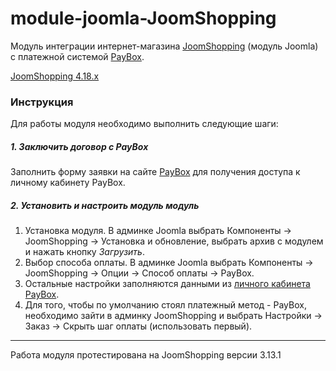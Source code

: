 # module-joomla-JoomShopping

Модуль интеграции интернет-магазина [JoomShopping](https://joomshopping.pro/) (модуль Joomla) с платежной системой [PayBox](https://paybox.money).

[JoomShopping 4.18.x](https://github.com/PayBox/module-joomla-JoomShopping/raw/4.18/module-joomla-JoomShopping-4.18.zip) 

### Инструкция

Для работы модуля необходимо выполнить следующие шаги:

##### 1. Заключить договор с PayBox

Заполнить форму заявки на сайте [PayBox](https://paybox.money) для получения доступа к личному кабинету PayBox.

##### 2. Установить и настроить модуль модуль

1. Установка модуля. В админке Joomla выбрать Компоненты &rarr; JoomShopping &rarr; Установка и обновление, выбрать архив с модулем и нажать кнопку *Загрузить*.
2. Выбор способа оплаты. В админке Joomla выбрать Компоненты &rarr; JoomShopping &rarr; Опции &rarr; Способ оплаты &rarr; PayBox.
3. Остальные настройки заполняются данными из [личного кабинета PayBox](https://my.paybox.money).
4. Для того, чтобы по умолчанию стоял платежный метод - PayBox, необходимо зайти в админку JoomShopping и выбрать Настройки &rarr; Заказ &rarr; Скрыть шаг оплаты (использовать первый).

---

Работа модуля протестирована на JoomShopping версии 3.13.1
